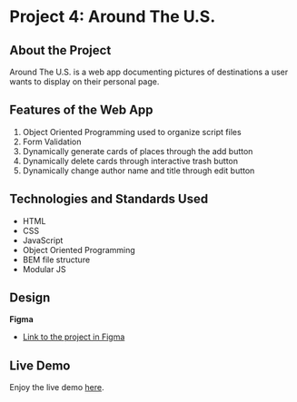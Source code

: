 # Project 4: Around The U.S.

## About the Project

Around The U.S. is a web app documenting pictures of destinations a user wants to display on their personal page.

## Features of the Web App

1. Object Oriented Programming used to organize script files
2. Form Validation
3. Dynamically generate cards of places through the add button
4. Dynamically delete cards through interactive trash button
5. Dynamically change author name and title through edit button

## Technologies and Standards Used

- HTML
- CSS
- JavaScript
- Object Oriented Programming
- BEM file structure
- Modular JS

## Design

**Figma**

- [Link to the project in Figma](https://www.figma.com/file/SurN1jaeEQIhuZEDMhmWWf/Sprint-4-Around-The-U.S.-desktop-mobile?node-id=0%3A1)

## Live Demo

Enjoy the live demo [here](https://yuff1006.github.io/Around_the_US/).

